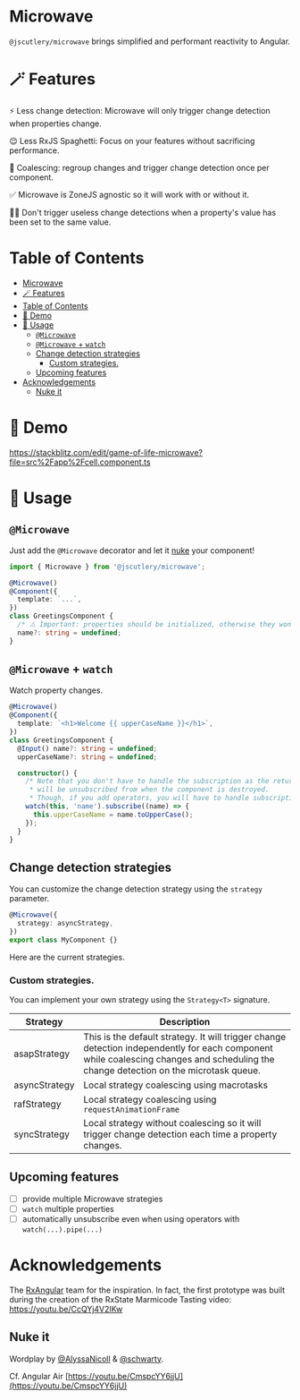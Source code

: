 # Microwave

`@jscutlery/microwave` brings simplified and performant reactivity to Angular.

# 🪄 Features

⚡️ Less change detection: Microwave will only trigger change detection when properties change.

😌 Less RxJS Spaghetti: Focus on your features without sacrificing performance.

🚦 Coalescing: regroup changes and trigger change detection once per component.

✅ Microwave is ZoneJS agnostic so it will work with or without it.

👯‍♀️ Don't trigger useless change detections when a property's value has been set to the same value.

# Table of Contents

- [Microwave](#microwave)
- [🪄 Features](#-features)
- [Table of Contents](#table-of-contents)
- [👾 Demo](#-demo)
- [📝 Usage](#-usage)
  - [`@Microwave`](#microwave-1)
  - [`@Microwave` + `watch`](#microwave--watch)
  - [Change detection strategies](#change-detection-strategies)
    - [Custom strategies.](#custom-strategies)
  - [Upcoming features](#upcoming-features)
- [Acknowledgements](#acknowledgements)
  - [Nuke it](#nuke-it)

# 👾 Demo

https://stackblitz.com/edit/game-of-life-microwave?file=src%2Fapp%2Fcell.component.ts

# 📝 Usage

## `@Microwave`

Just add the `@Microwave` decorator and let it [nuke](#nuke-it) your component!

```ts
import { Microwave } from '@jscutlery/microwave';

@Microwave()
@Component({
  template: `...`,
})
class GreetingsComponent {
  /* ⚠️ Important: properties should be initialized, otherwise they won't be detected by Microwave. */
  name?: string = undefined;
}
```

## `@Microwave` + `watch`

Watch property changes.

```ts
@Microwave()
@Component({
  template: `<h1>Welcome {{ upperCaseName }}</h1>`,
})
class GreetingsComponent {
  @Input() name?: string = undefined;
  upperCaseName?: string = undefined;

  constructor() {
    /* Note that you don't have to handle the subscription as the returned observable
     * will be unsubscribed from when the component is destroyed.
     * Though, if you add operators, you will have to handle subscriptions. */
    watch(this, 'name').subscribe((name) => {
      this.upperCaseName = name.toUpperCase();
    });
  }
}
```

## Change detection strategies

You can customize the change detection strategy using the `strategy` parameter.

```ts
@Microwave({
  strategy: asyncStrategy,
})
export class MyComponent {}
```

Here are the current strategies.

### Custom strategies.

You can implement your own strategy using the `Strategy<T>` signature.

| Strategy      | Description                                                                                                                                                                          |
| ------------- | ------------------------------------------------------------------------------------------------------------------------------------------------------------------------------------ |
| asapStrategy  | This is the default strategy. It will trigger change detection independently for each component while coalescing changes and scheduling the change detection on the microtask queue. |
| asyncStrategy | Local strategy coalescing using macrotasks                                                                                                                                           |
| rafStrategy   | Local strategy coalescing using `requestAnimationFrame`                                                                                                                              |
| syncStrategy  | Local strategy without coalescing so it will trigger change detection each time a property changes.                                                                                  |

## Upcoming features

- [ ] provide multiple Microwave strategies
- [ ] `watch` multiple properties
- [ ] automatically unsubscribe even when using operators with `watch(...).pipe(...)`

# Acknowledgements

The [RxAngular](https://github.com/rx-angular/rx-angular) team for the inspiration. In fact, the first prototype was built during the creation of the RxState Marmicode Tasting video: https://youtu.be/CcQYj4V2IKw

## Nuke it

Wordplay by [@AlyssaNicoll](https://twitter.com/AlyssaNicoll) & [@schwarty](https://twitter.com/schwarty).

Cf. Angular Air [https://youtu.be/CmspcYY6jjU](https://youtu.be/CmspcYY6jjU)
